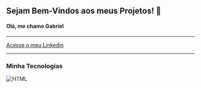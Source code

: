 ## Sejam Bem-Vindos aos meus Projetos! 👋

#### Olá, me chamo Gabriel
--------------

[Acesse o meu Linkedin](https://www.linkedin.com/in/gabriel-carvalho-o/)

-------
### Minha Tecnologias

![HTML](https://cdn.jsdelivr.net/gh/devicons/devicon@latest/icons/html5/html5-original.svg)


<img >


<!--
**gabriielk0/gabriielk0** is a ✨ _special_ ✨ repository because its `README.md` (this file) appears on your GitHub profile.

Here are some ideas to get you started:

- 🔭 I’m currently working on ...
- 🌱 I’m currently learning ...
- 👯 I’m looking to collaborate on ...
- 🤔 I’m looking for help with ...
- 💬 Ask me about ...
- 📫 How to reach me: ...
- 😄 Pronouns: ...
- ⚡ Fun fact: ...
-->
